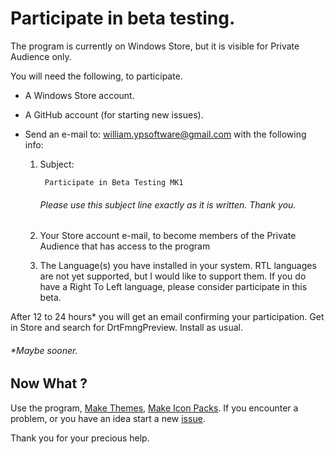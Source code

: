 # Participate in beta testing.

The program is currently on Windows Store, but it is visible for Private Audience only.

You will need the following, to participate.

- A Windows Store account.

- A GitHub account (for starting new issues).

- Send  an e-mail to: william.ypsoftware@gmail.com with the following info:

  1. Subject: 
  
     ```
      Participate in Beta Testing MK1
     ```

     ###### Please use this subject line exactly as it is written. Thank you.

  2. Your Store account e-mail, to become members of the Private Audience that has access to the program
  
  3. The Language(s) you have installed in your system. RTL languages are not yet supported, but I would like to support them. If you do have a Right To Left language, please consider participate in this beta.

After 12 to 24 hours* you will get an email confirming your participation. Get in Store and search for DrtFmngPreview. Install as usual.

###### *Maybe sooner.



## Now What ?

Use the program, [Make Themes](How_to_make_a_theme.md), [Make Icon Packs](How_to_make_an_icon_pack.md). If you encounter a problem, or you have an idea start a new [issue](https://github.com/WilliamDrt/DrtFMngPreview/issues).

Thank you  for your precious help. 